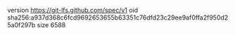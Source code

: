 version https://git-lfs.github.com/spec/v1
oid sha256:a937d368c6fcd9692653655b63351c76dfd23c29ee9af0ffa2f950d25a0f297b
size 6588
